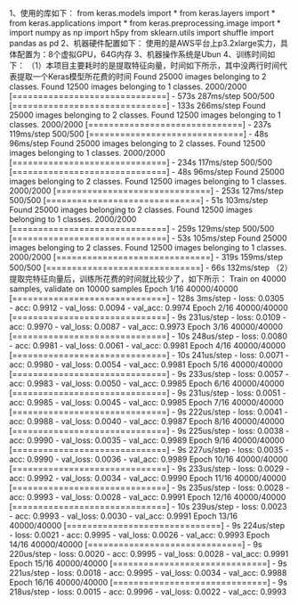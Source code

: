 1、使用的库如下：
from keras.models import *
from keras.layers import *
from keras.applications import *
from keras.preprocessing.image import *
import numpy as np
import h5py
from sklearn.utils import shuffle
import pandas as pd
2、机器硬件配置如下：
使用的是AWS平台上p3.2xlarge实力，具体配置为：8个虚拟GPU，64G内存
3、机器操作系统是Ubun
4、训练时间如下：
（1）本项目主要耗时的是提取特征向量，时间如下所示，其中没两行时间代表提取一个Keras模型所花费的时间
Found 25000 images belonging to 2 classes.
Found 12500 images belonging to 1 classes.
2000/2000 [==============================] - 573s 287ms/step
500/500 [==============================] - 133s 266ms/step
Found 25000 images belonging to 2 classes.
Found 12500 images belonging to 1 classes.
2000/2000 [==============================] - 237s 119ms/step
500/500 [==============================] - 48s 96ms/step
Found 25000 images belonging to 2 classes.
Found 12500 images belonging to 1 classes.
2000/2000 [==============================] - 234s 117ms/step
500/500 [==============================] - 48s 96ms/step
Found 25000 images belonging to 2 classes.
Found 12500 images belonging to 1 classes.
2000/2000 [==============================] - 253s 127ms/step
500/500 [==============================] - 51s 103ms/step
Found 25000 images belonging to 2 classes.
Found 12500 images belonging to 1 classes.
2000/2000 [==============================] - 259s 129ms/step
500/500 [==============================] - 53s 105ms/step
Found 25000 images belonging to 2 classes.
Found 12500 images belonging to 1 classes.
2000/2000 [==============================] - 319s 159ms/step
500/500 [==============================] - 66s 132ms/step
（2）提取完特征向量后，训练所花费的时间就比较少了，如下所示：
Train on 40000 samples, validate on 10000 samples
Epoch 1/16
40000/40000 [==============================] - 128s 3ms/step - loss: 0.0305 - acc: 0.9912 - val_loss: 0.0094 - val_acc: 0.9974
Epoch 2/16
40000/40000 [==============================] - 9s 231us/step - loss: 0.0109 - acc: 0.9970 - val_loss: 0.0087 - val_acc: 0.9973
Epoch 3/16
40000/40000 [==============================] - 10s 248us/step - loss: 0.0080 - acc: 0.9981 - val_loss: 0.0061 - val_acc: 0.9981
Epoch 4/16
40000/40000 [==============================] - 10s 241us/step - loss: 0.0071 - acc: 0.9980 - val_loss: 0.0054 - val_acc: 0.9981
Epoch 5/16
40000/40000 [==============================] - 9s 233us/step - loss: 0.0057 - acc: 0.9983 - val_loss: 0.0050 - val_acc: 0.9985
Epoch 6/16
40000/40000 [==============================] - 9s 231us/step - loss: 0.0051 - acc: 0.9985 - val_loss: 0.0045 - val_acc: 0.9985
Epoch 7/16
40000/40000 [==============================] - 9s 222us/step - loss: 0.0041 - acc: 0.9988 - val_loss: 0.0040 - val_acc: 0.9987
Epoch 8/16
40000/40000 [==============================] - 9s 225us/step - loss: 0.0038 - acc: 0.9990 - val_loss: 0.0035 - val_acc: 0.9989
Epoch 9/16
40000/40000 [==============================] - 9s 227us/step - loss: 0.0035 - acc: 0.9990 - val_loss: 0.0036 - val_acc: 0.9989
Epoch 10/16
40000/40000 [==============================] - 9s 233us/step - loss: 0.0029 - acc: 0.9992 - val_loss: 0.0034 - val_acc: 0.9990
Epoch 11/16
40000/40000 [==============================] - 9s 235us/step - loss: 0.0028 - acc: 0.9993 - val_loss: 0.0028 - val_acc: 0.9991
Epoch 12/16
40000/40000 [==============================] - 10s 239us/step - loss: 0.0023 - acc: 0.9993 - val_loss: 0.0030 - val_acc: 0.9991
Epoch 13/16
40000/40000 [==============================] - 9s 224us/step - loss: 0.0021 - acc: 0.9995 - val_loss: 0.0026 - val_acc: 0.9993
Epoch 14/16
40000/40000 [==============================] - 9s 220us/step - loss: 0.0020 - acc: 0.9995 - val_loss: 0.0028 - val_acc: 0.9991
Epoch 15/16
40000/40000 [==============================] - 9s 221us/step - loss: 0.0018 - acc: 0.9995 - val_loss: 0.0034 - val_acc: 0.9988
Epoch 16/16
40000/40000 [==============================] - 9s 218us/step - loss: 0.0015 - acc: 0.9996 - val_loss: 0.0022 - val_acc: 0.9993
